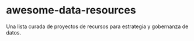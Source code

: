 # awesome-data-resources
Una lista curada de proyectos de recursos para estrategia y gobernanza de datos.

